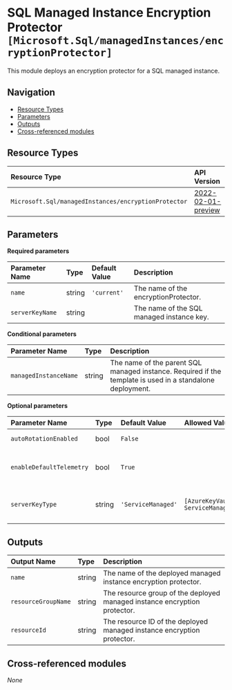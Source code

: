 # SQL Managed Instance Encryption Protector `[Microsoft.Sql/managedInstances/encryptionProtector]`

This module deploys an encryption protector for a SQL managed instance.

## Navigation

- [Resource Types](#Resource-Types)
- [Parameters](#Parameters)
- [Outputs](#Outputs)
- [Cross-referenced modules](#Cross-referenced-modules)

## Resource Types

| Resource Type | API Version |
| :-- | :-- |
| `Microsoft.Sql/managedInstances/encryptionProtector` | [2022-02-01-preview](https://docs.microsoft.com/en-us/azure/templates/Microsoft.Sql/2022-02-01-preview/managedInstances/encryptionProtector) |

## Parameters

**Required parameters**

| Parameter Name | Type | Default Value | Description |
| :-- | :-- | :-- | :-- |
| `name` | string | `'current'` | The name of the encryptionProtector. |
| `serverKeyName` | string |  | The name of the SQL managed instance key. |

**Conditional parameters**

| Parameter Name | Type | Description |
| :-- | :-- | :-- |
| `managedInstanceName` | string | The name of the parent SQL managed instance. Required if the template is used in a standalone deployment. |

**Optional parameters**

| Parameter Name | Type | Default Value | Allowed Values | Description |
| :-- | :-- | :-- | :-- | :-- |
| `autoRotationEnabled` | bool | `False` |  | Key auto rotation opt-in flag. |
| `enableDefaultTelemetry` | bool | `True` |  | Enable telemetry via a Globally Unique Identifier (GUID). |
| `serverKeyType` | string | `'ServiceManaged'` | `[AzureKeyVault, ServiceManaged]` | The encryption protector type like "ServiceManaged", "AzureKeyVault". |


## Outputs

| Output Name | Type | Description |
| :-- | :-- | :-- |
| `name` | string | The name of the deployed managed instance encryption protector. |
| `resourceGroupName` | string | The resource group of the deployed managed instance encryption protector. |
| `resourceId` | string | The resource ID of the deployed managed instance encryption protector. |

## Cross-referenced modules

_None_
